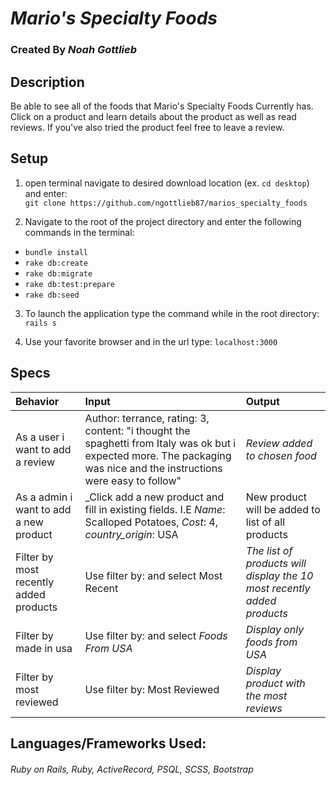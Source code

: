 # _Mario's Specialty Foods_
### Created By _Noah Gottlieb_

## Description

Be able to see all of the foods that Mario's Specialty Foods Currently has. Click on a product and learn details about the product as well as read reviews. If you've also tried the product feel free to leave a review.


## Setup

1. open terminal navigate to desired download location (ex. `cd desktop`) and enter: </br>`git clone https://github.com/ngottlieb87/marios_specialty_foods`

2. Navigate to the root of the project directory and enter the following commands in the terminal:
  * `bundle install`
  * `rake db:create`
  * `rake db:migrate`
  * `rake db:test:prepare`
  * `rake db:seed`

3. To launch the application type the command while in the root directory:
  <br>`rails s`

4. Use your favorite browser and in the url type: `localhost:3000`

## Specs

| Behavior    |  Input        | Output |
| :------------- |:-------------| :-----|
| As a user i want to add a review | Author: terrance, rating: 3, content: "i thought the spaghetti from Italy was ok but i expected more. The packaging was nice and the instructions were easy to follow"   | _Review added to chosen food_
|  As a admin i want to add a new product | _Click add a new product and fill in existing fields. I.E _Name_: Scalloped Potatoes, _Cost_: 4, _country_origin_: USA | New product will be added to list of all products |
| Filter by most recently added products | Use filter by: and select Most Recent | _The list of products will display the 10 most recently added products_ |
| Filter by made in usa | Use filter by: and select _Foods From USA_ | _Display only foods from USA_ |
| Filter by most reviewed | Use filter by: Most Reviewed | _Display product with the most reviews_ |


## Languages/Frameworks Used:

  ###### _Ruby on Rails, Ruby, ActiveRecord, PSQL, SCSS, Bootstrap_
